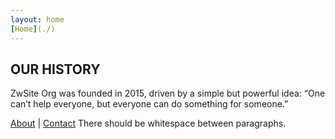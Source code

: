```yaml
---
layout: home
[Home](./)
---
```


## OUR HISTORY

ZwSite Org was founded in 2015, driven by a simple but powerful idea: “One can’t help everyone, but everyone can do something for someone.” 

[About](./about.html) | [Contact](./contact)
There should be whitespace between paragraphs.
